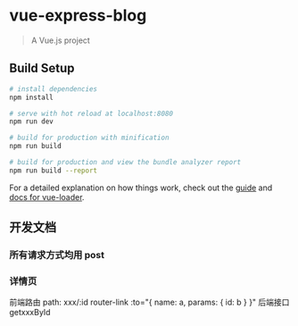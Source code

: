 # vue-express-blog

> A Vue.js project

## Build Setup

``` bash
# install dependencies
npm install

# serve with hot reload at localhost:8080
npm run dev

# build for production with minification
npm run build

# build for production and view the bundle analyzer report
npm run build --report
```

For a detailed explanation on how things work, check out the [guide](http://vuejs-templates.github.io/webpack/) and [docs for vue-loader](http://vuejs.github.io/vue-loader).


## 开发文档
### 所有请求方式均用 post
### 详情页

前端路由 path: xxx/:id
router-link :to="{ name: a, params: { id: b } }"
后端接口 getxxxById
